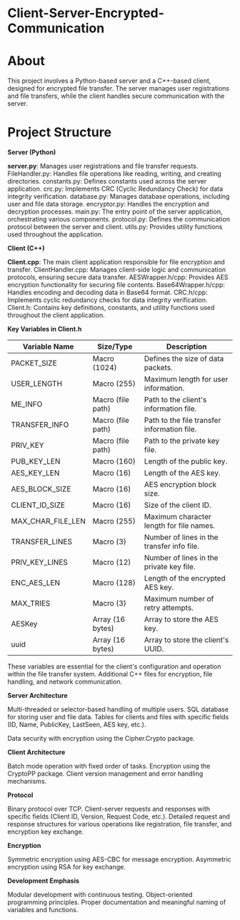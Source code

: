 # Client-Server-Encrypted-Communication

# About
This project involves a Python-based server and a C++-based client, designed for encrypted file transfer. The server manages user registrations and file transfers, while the client handles secure communication with the server.

# Project Structure
**Server (Python)**

**server.py**: Manages user registrations and file transfer requests. FileHandler.py: Handles file operations like reading, writing, and creating directories.
constants.py: Defines constants used across the server application. crc.py: Implements CRC (Cyclic Redundancy Check) for data integrity verification.
database.py: Manages database operations, including user and file data storage.
encryptor.py: Handles the encryption and decryption processes. main.py: The entry point of the server application, orchestrating various components.
protocol.py: Defines the communication protocol between the server and client.
utils.py: Provides utility functions used throughout the application.

**Client (C++)**

**Client.cpp**: The main client application responsible for file encryption and transfer.
ClientHandler.cpp: Manages client-side logic and communication protocols, ensuring secure data transfer.
AESWrapper.h/cpp: Provides AES encryption functionality for securing file contents.
Base64Wrapper.h/cpp: Handles encoding and decoding data in Base64 format. CRC.h/cpp: Implements cyclic redundancy checks for data integrity verification. Client.h: Contains key definitions, constants, and utility functions used throughout the client application.

**Key Variables in Client.h**

| Variable Name    | Size/Type       | Description                                         |
|------------------|-----------------|-----------------------------------------------------|
| PACKET_SIZE      | Macro (1024)    | Defines the size of data packets.                   |
| USER_LENGTH      | Macro (255)     | Maximum length for user information.                |
| ME_INFO          | Macro (file path)| Path to the client's information file.              |
| TRANSFER_INFO    | Macro (file path)| Path to the file transfer information file.         |
| PRIV_KEY         | Macro (file path)| Path to the private key file.                       |
| PUB_KEY_LEN      | Macro (160)     | Length of the public key.                           |
| AES_KEY_LEN      | Macro (16)      | Length of the AES key.                              |
| AES_BLOCK_SIZE   | Macro (16)      | AES encryption block size.                          |
| CLIENT_ID_SIZE   | Macro (16)      | Size of the client ID.                              |
| MAX_CHAR_FILE_LEN| Macro (255)     | Maximum character length for file names.            |
| TRANSFER_LINES   | Macro (3)       | Number of lines in the transfer info file.          |
| PRIV_KEY_LINES   | Macro (12)      | Number of lines in the private key file.            |
| ENC_AES_LEN      | Macro (128)     | Length of the encrypted AES key.                    |
| MAX_TRIES        | Macro (3)       | Maximum number of retry attempts.                   |
| AESKey           | Array (16 bytes)| Array to store the AES key.                         |
| uuid             | Array (16 bytes)| Array to store the client's UUID.                   |

These variables are essential for the client's configuration and operation within the file transfer system.
Additional C++ files for encryption, file handling, and network communication.


**Server Architecture**

Multi-threaded or selector-based handling of multiple users. SQL database for storing user and file data. Tables for clients and files with specific fields (ID, Name, PublicKey, LastSeen, AES key, etc.).

Data security with encryption using the Cipher.Crypto package.

**Client Architecture**

Batch mode operation with fixed order of tasks.
Encryption using the CryptoPP package.
Client version management and error handling mechanisms.

**Protocol**

Binary protocol over TCP.
Client-server requests and responses with specific fields (Client ID, Version, Request Code, etc.).
Detailed request and response structures for various operations like registration, file transfer, and encryption key exchange.

**Encryption**

Symmetric encryption using AES-CBC for message encryption. Asymmetric encryption using RSA for key exchange.

**Development Emphasis**

Modular development with continuous testing. Object-oriented programming principles. Proper documentation and meaningful naming of variables and functions.
